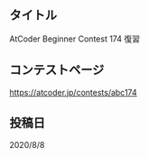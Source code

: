 ## タイトル

AtCoder Beginner Contest 174 復習

## コンテストページ

https://atcoder.jp/contests/abc174

## 投稿日

2020/8/8
